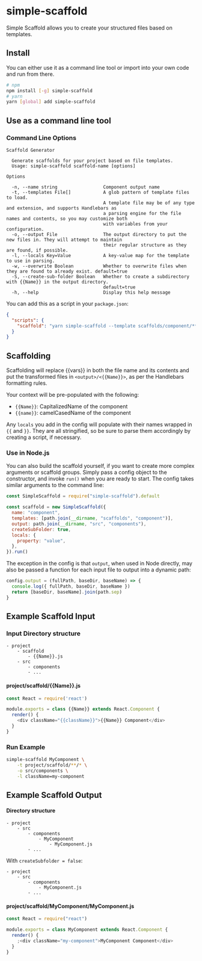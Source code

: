 # simple-scaffold

Simple Scaffold allows you to create your structured files based on templates.

## Install

You can either use it as a command line tool or import into your own code and run from there.

```bash
# npm
npm install [-g] simple-scaffold
# yarn
yarn [global] add simple-scaffold
```

## Use as a command line tool

### Command Line Options

```plaintext
Scaffold Generator

  Generate scaffolds for your project based on file templates.
  Usage: simple-scaffold scaffold-name [options]

Options

  -n, --name string                 Component output name
  -t, --templates File[]            A glob pattern of template files to load.
                                    A template file may be of any type and extension, and supports Handlebars as
                                    a parsing engine for the file names and contents, so you may customize both
                                    with variables from your configuration.
  -o, --output File                 The output directory to put the new files in. They will attempt to maintain
                                    their regular structure as they are found, if possible.
  -l, --locals Key=Value            A key-value map for the template to use in parsing.
  -w, --overwrite Boolean           Whether to overwrite files when they are found to already exist. default=true
  -S, --create-sub-folder Boolean   Whether to create a subdirectory with {{Name}} in the output directory.
                                    default=true
  -h, --help                        Display this help message
```

You can add this as a script in your `package.json`:

```json
{
  "scripts": {
    "scaffold": "yarn simple-scaffold --template scaffolds/component/**/* --output src/components --locals myProp=\"propname\",myVal=123"
  }
}
```

## Scaffolding

Scaffolding will replace {{vars}} in both the file name and its contents and put the transformed files
in `<output>/<{{Name}}>`, as per the Handlebars formatting rules.

Your context will be pre-populated with the following:

- `{{Name}}`: CapitalizedName of the component
- `{{name}}`: camelCasedName of the component

Any `locals` you add in the config will populate with their names wrapped in `{{` and `}}`.
They are all stringified, so be sure to parse them accordingly by creating a script, if necessary.

### Use in Node.js

You can also build the scaffold yourself, if you want to create more complex arguments or scaffold groups.
Simply pass a config object to the constructor, and invoke `run()` when you are ready to start.
The config takes similar arguments to the command line:

```javascript
const SimpleScaffold = require("simple-scaffold").default

const scaffold = new SimpleScaffold({
  name: "component",
  templates: [path.join(__dirname, "scaffolds", "component")],
  output: path.join(__dirname, "src", "components"),
  createSubFolder: true,
  locals: {
    property: "value",
  },
}).run()
```

The exception in the config is that `output`, when used in Node directly, may also be passed a
function for each input file to output into a dynamic path:

```javascript
config.output = (fullPath, baseDir, baseName) => {
  console.log({ fullPath, baseDir, baseName })
  return [baseDir, baseName].join(path.sep)
}
```

## Example Scaffold Input

### Input Directory structure

```
- project
    - scaffold
        - {{Name}}.js
    - src
        - components
        - ...
```

#### project/scaffold/{{Name}}.js

```js
const React = require('react')

module.exports = class {{Name}} extends React.Component {
  render() {
    <div className="{{className}}">{{Name}} Component</div>
  }
}
```

### Run Example

```bash
simple-scaffold MyComponent \
    -t project/scaffold/**/* \
    -o src/components \
    -l className=my-component
```

## Example Scaffold Output

#### Directory structure

```
- project
    - src
        - components
            - MyComponent
                - MyComponent.js
        - ...
```

With `createSubfolder = false`:

```
- project
    - src
        - components
            - MyComponent.js
        - ...
```

#### project/scaffold/MyComponent/MyComponent.js

```js
const React = require("react")

module.exports = class MyComponent extends React.Component {
  render() {
    ;<div className="my-component">MyComponent Component</div>
  }
}
```
